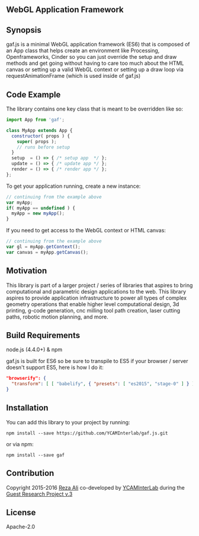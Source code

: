 ## WebGL Application Framework

## Synopsis
gaf.js is a minimal WebGL application framework (ES6) that is composed of an App class that helps create an environment like Processing, Openframeworks, Cinder so you can just override the setup and draw methods and get going without having to care too much about the HTML canvas or setting up a valid WebGL context or setting up a draw loop via requestAnimationFrame (which is used inside of gaf.js)

## Code Example
The library contains one key class that is meant to be overridden like so:
```js
import App from 'gaf';

class MyApp extends App {
  constructor( props ) {
    super( props );
    // runs before setup   
  }
  setup  = () => { /* setup app  */ };
  update = () => { /* update app */ };
  render = () => { /* render app */ };    
};
```

To get your application running, create a new instance:
```js
// continuing from the example above
var myApp;
if( myApp == undefined ) {
  myApp = new myApp();
}
```

If you need to get access to the WebGL context or HTML canvas:
```js
// continuing from the example above
var gl = myApp.getContext();
var canvas = myApp.getCanvas();
```        

## Motivation
This library is part of a larger project / series of libraries that aspires to bring computational and parametric design applications to the web. This library aspires to provide application infrastructure to power all types of complex geometry operations that enable higher level computational design, 3d printing, g-code generation, cnc milling tool path creation, laser cutting paths, robotic motion planning, and more.

## Build Requirements
node.js (4.4.0+) & npm

gaf.js is built for ES6 so be sure to transpile to ES5 if your browser / server doesn't support ES5, here is how I do it:
```json
"browserify": {
  "transform": [ [ "babelify", { "presets": [ "es2015", "stage-0" ] } ] ]
}
```

## Installation
You can add this library to your project by running:
```
npm install --save https://github.com/YCAMInterlab/gaf.js.git
```

or via npm:
```
npm install --save gaf
```

## Contribution
Copyright 2015-2016 [Reza Ali](http://www.syedrezaali.com) co-developed by [YCAMInterLab](http://interlab.ycam.jp/en/) during the [Guest Research Project v.3](http://interlab.ycam.jp/en/projects/guestresearch/vol3)

## License
Apache-2.0
